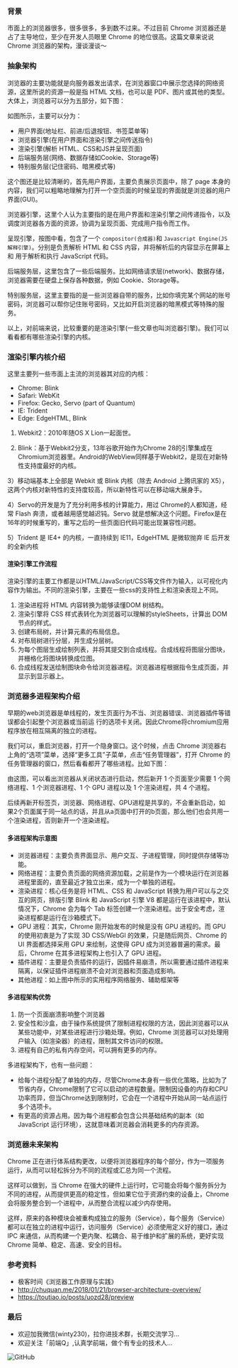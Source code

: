 ### 背景
市面上的浏览器很多，很多很多，多到数不过来。不过目前 Chrome 浏览器还是占了主导地位，至少在开发人员眼里 Chrome 的地位很高。这篇文章来说说 Chrome 浏览器的架构，漫谈漫谈～

### 抽象架构
浏览器的主要功能就是向服务器发出请求，在浏览器窗口中展示您选择的网络资源，这里所说的资源一般是指 HTML 文档，也可以是 PDF、图片或其他的类型。大体上，浏览器可以分为五部分，如下图：
<!-- 图 -->
如图所示，主要可以分为：
+ 用户界面(地址栏、前进/后退按钮、书签菜单等)
+ 浏览器引擎(在用户界面和渲染引擎之间传送指令)
+ 渲染引擎(解析 HTML、CSS和JS并呈现页面)
+ 后端服务层(网络、数据存储如Cookie、Storage等)
+ 特别服务层(记住密码、暗黑模式等)

这个图还是比较清晰的，首先用户界面，主要负责展示页面中，除了 page 本身的内容，我们可以粗略地理解为打开一个空页面的时候呈现的界面就是浏览器的用户界面(GUI)。

浏览器引擎，这里个人认为主要指的是在用户界面和渲染引擎之间传递指令，以及调度浏览器各方面的资源，协调为呈现页面、完成用户指令而工作。

呈现引擎，按图中看，包含了一个 `compositor(合成器)`和 `Javascript Engine(JS解释引擎)`。分别是负责解析 HTML 和 CSS 内容，并将解析后的内容显示在屏幕上 和 用于解析和执行 JavaScript 代码。

后端服务层，这里包含了一些后端服务。比如网络请求层(network)、数据存储，浏览器需要在硬盘上保存各种数据，例如 Cookie、Storage等。

特别服务层，这里主要指的是一些浏览器自带的服务，比如你填完某个网站的账号密码，浏览器可以帮你记住账号密码，又比如开启浏览器的暗黑模式等特殊的服务。

以上，对前端来说，比较重要的是渲染引擎(一些文章也叫浏览器引擎)。我们可以看看都有哪些渲染引擎的内核。

### 渲染引擎内核介绍
这里主要列一些市面上主流的浏览器其对应的内核：
+ Chrome: Blink
+ Safari: WebKit
+ Firefox: Gecko, Servo (part of Quantum)
+ IE: Trident
+ Edge: EdgeHTML, Blink


1) Webkit2：2010年随OS X Lion⼀起⾯世。

2) Blink：基于Webkit2分⽀，13年⾕歌开始作为Chrome 28的引擎集成在Chromium浏览器⾥。Android的WebView同样基于Webkit2，是现在对新特性支持度最好的内核。

3）移动端基本上全部是 Webkit 或 Blink 内核（除去 Android 上腾讯家的 X5），这两个内核对新特性的支持度较高，所以新特性可以在移动端大展身手。

4）Servo的开发是为了充分利用多核的计算能力，用过 Chrome的人都知道，经常 Flash 奔溃，或者越用感觉越迟钝。Servo 就是想解决这个问题。Firefox是在16年的时候重写的，重写之后的一些页面旧代码可能出现兼容性问题。

5）Trident 是 IE4+ 的内核，一直持续到 IE11，EdgeHTML 是微软抛弃 IE 后开发的全新内核

#### 渲染引擎工作流程
渲染引擎的主要工作都是以HTML/JavaScript/CSS等文件作为输入，以可视化内容作为输出。不同的渲染引擎，主要在一些css的支持性上和渲染表现上不同。
<!-- 图 -->

1. 渲染进程将 HTML 内容转换为能够读懂DOM 树结构。
2. 渲染引擎将 CSS 样式表转化为浏览器可以理解的styleSheets，计算出 DOM 节点的样式。
3. 创建布局树，并计算元素的布局信息。
4. 对布局树进行分层，并生成分层树。
5. 为每个图层生成绘制列表，并将其提交到合成线程。合成线程将图层分图块，并栅格化将图块转换成位图。
6. 合成线程发送绘制图块命令给浏览器进程。浏览器进程根据指令生成页面，并显示到显示器上。

### 浏览器多进程架构介绍
早期的web浏览器是单线程的，发生⻚⾯⾏为不当、浏览器错误、浏览器插件等错误都会引起整个浏览器或当前运
⾏的选项卡关闭。因此Chrome将chromium应⽤程序放在相互隔离的独⽴的进程。

我们可以，重启浏览器，打开一个隐身窗口。这个时候，点击 Chrome 浏览器右上角的“选项”菜单，选择“更多工具”子菜单，点击“任务管理器”，打开 Chrome 的任务管理器的窗口，然后看看都开了哪些进程。比如下图：
<!-- 图 -->

由这图，可以看出浏览器从关闭状态进行启动，然后新开 1 个页面至少需要 1 个网络进程、1 个浏览器进程、1 个 GPU 进程以及 1 个渲染进程，共 4 个进程。

后续再新开标签页，浏览器、网络进程、GPU进程是共享的，不会重新启动，如果2个页面属于同一站点的话，并且从a页面中打开的b页面，那么他们也会共用一个渲染进程，否则新开一个渲染进程。

#### 多进程架构示意图
<!-- 图 -->
+ 浏览器进程：主要负责界面显示、用户交互、子进程管理，同时提供存储等功能。
+ 网络进程：主要负责页面的网络资源加载，之前是作为一个模块运行在浏览器进程里面的，直至最近才独立出来，成为一个单独的进程。 
+ 渲染进程：核心任务是将 HTML、CSS 和 JavaScript 转换为用户可以与之交互的网页，排版引擎 Blink 和 JavaScript 引擎 V8 都是运行在该进程中，默认情况下，Chrome 会为每个 Tab 标签创建一个渲染进程。出于安全考虑，渲染进程都是运行在沙箱模式下。 
+ GPU 进程：其实，Chrome 刚开始发布的时候是没有 GPU 进程的。而 GPU 的使用初衷是为了实现 3D CSS/WebGl 的效果，只是随后网页、Chrome 的 UI 界面都选择采用 GPU 来绘制，这使得 GPU 成为浏览器普遍的需求。最后，Chrome 在其多进程架构上也引入了 GPU 进程。 
+ 插件进程：主要是负责插件的运行，因插件易崩溃，所以需要通过插件进程来隔离，以保证插件进程崩溃不会对浏览器和页面造成影响。
+ 其他进程：如上图中所示的实⽤程序⽹络服务、辅助框架等

#### 多进程架构优势
<!-- 图 -->
1. 防⼀个⻚⾯崩溃影响整个浏览器
2. 安全性和沙盒，由于操作系统提供了限制进程权限的方法，因此浏览器可以从某些功能中，对某些进程进行沙箱处理。例如，Chrome 浏览器可以对处理用户输入（如渲染器）的进程，限制其文件访问的权限。
3. 进程有⾃⼰的私有内存空间，可以拥有更多的内存。

多进程架构下，也有一些问题：
<!-- 图 -->
+ 给每个进程分配了单独的内存，尽管Chrome本身有一些优化策略，比如为了节省内存，Chrome限制了它可以启动的进程数量。限制因设备的内存和CPU功率⽽异，但当Chrome达到限制时，它会在⼀个进程中开始从同⼀站点运⾏多个选项卡。
+ 有更高的资源占用。因为每个进程都会包含公共基础结构的副本（如 JavaScript 运行环境），这就意味着浏览器会消耗更多的内存资源。

### 浏览器未来架构
Chrome 正在进行体系结构更改，以便将浏览器程序的每个部分，作为一项服务运行，从而可以轻松拆分为不同的流程或汇总为同一个流程。

这样可以做到，当 Chrome 在强大的硬件上运行时，它可能会将每个服务拆分为不同的进程，从而提供更高的稳定性，但如果它位于资源约束的设备上，Chrome 会将服务整合到一个进程中，从而整合流程以减少内存使用。

<!-- 图 -->
这样，原来的各种模块会被重构成独立的服务（Service），每个服务（Service）都可以在独立的进程中运行，访问服务（Service）必须使用定义好的接口，通过 IPC 来通信，从而构建一个更内聚、松耦合、易于维护和扩展的系统，更好实现 Chrome 简单、稳定、高速、安全的目标。

### 参考资料
+ 极客时间《浏览器工作原理与实践》
+ http://chuquan.me/2018/01/21/browser-architecture-overview/
+ https://toutiao.io/posts/uozd28/preview

### 最后
+ 欢迎加我微信(winty230)，拉你进技术群，长期交流学习...
+ 欢迎关注「前端Q」,认真学前端，做个有专业的技术人...

![GitHub](https://raw.githubusercontent.com/LuckyWinty/blog/master/images/qrcode/%E4%BA%8C%E7%BB%B4%E7%A0%81%E7%BE%8E%E5%8C%96%202.png)